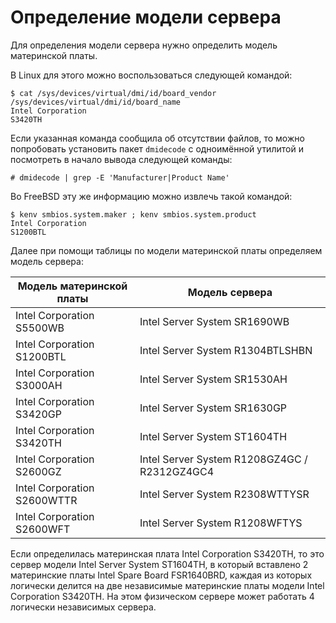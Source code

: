 Определение модели сервера
==========================

Для определения модели сервера нужно определить модель материнской платы.

В Linux для этого можно воспользоваться следующей командой:

    $ cat /sys/devices/virtual/dmi/id/board_vendor /sys/devices/virtual/dmi/id/board_name
    Intel Corporation
    S3420TH

Если указанная команда сообщила об отсутствии файлов, то можно попробовать установить пакет `dmidecode` с одноимённой утилитой и посмотреть в начало вывода следующей команды:

    # dmidecode | grep -E 'Manufacturer|Product Name'

Во FreeBSD эту же информацию можно извлечь такой командой:

    $ kenv smbios.system.maker ; kenv smbios.system.product
    Intel Corporation
    S1200BTL

Далее при помощи таблицы по модели материнской платы определяем модель сервера:

|Модель материнской платы   |Модель сервера                                |
|---------------------------|----------------------------------------------|
|Intel Corporation S5500WB  |Intel Server System SR1690WB                  |
|Intel Corporation S1200BTL |Intel Server System R1304BTLSHBN              |
|Intel Corporation S3000AH  |Intel Server System SR1530AH                  |
|Intel Corporation S3420GP  |Intel Server System SR1630GP                  |
|Intel Corporation S3420TH  |Intel Server System ST1604TH                  |
|Intel Corporation S2600GZ  |Intel Server System R1208GZ4GC / R2312GZ4GC4  |
|Intel Corporation S2600WTTR|Intel Server System R2308WTTYSR               |
|Intel Corporation S2600WFT |Intel Server System R1208WFTYS                |

Если определилась материнская плата Intel Corporation S3420TH, то это сервер модели Intel Server System ST1604TH, в который вставлено 2 материнские платы Intel Spare Board FSR1640BRD, каждая из которых логически делится на две независимые материнские платы модели Intel Corporation S3420TH. На этом физическом сервере может работать 4 логически независимых сервера.
